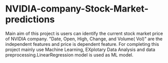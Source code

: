 # NVIDIA-company-Stock-Market-predictions

Main aim of this project is  users can  identify the current stock market price of  NVIDIA company. "Date, Open, High, Change, and Volume( Vol)" are the independent features  and price is dependent feature. For completing this project mainly use Machine Learning, EXplotary Data Analysis and data preprocessing.LinearRegression model is used as ML model. 
